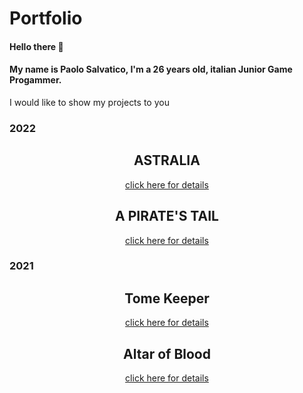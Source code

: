 # Portfolio

#### Hello there 👋

#### My name is Paolo Salvatico, I'm a 26 years old, italian Junior Game Progammer.

I would like to show my projects to you

### 2022

<h2 align="center"> ASTRALIA </h2>

<p align="center">
<a href="https://github.com/PaoloSalvatico/PaoloSalvatico/blob/main/Projects/Astralia.md">click here for details</a>
</p>

<h2 align="center"> A PIRATE'S TAIL </h2>

<p align="center">
<a href="https://github.com/PaoloSalvatico/PaoloSalvatico/blob/main/Projects/A%20Pirate's%20Tail.md">click here for details</a>
</p>

### 2021

<h2 align="center"> Tome Keeper </h2>

<p align="center">
<a href="https://github.com/PaoloSalvatico/PaoloSalvatico/blob/main/Projects/Tome%20Keeper.md">click here for details</a>
</p>

<h2 align="center"> Altar of Blood </h2>

<p align="center">
<a href="https://github.com/PaoloSalvatico/PaoloSalvatico/blob/main/Projects/Altar%20of%20Blood.md">click here for details</a>
</p>
